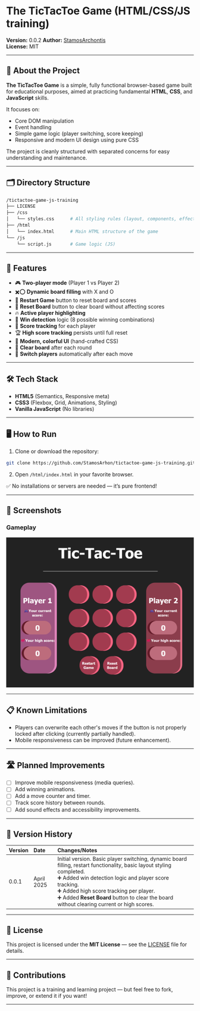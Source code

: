 # The TicTacToe Game (HTML/CSS/JS training)

**Version:** 0.0.2
**Author:** [StamosArchontis](https://github.com/StamosArhon)  
**License:** MIT

---

## 📖 About the Project

**The TicTacToe Game** is a simple, fully functional browser-based game built for educational purposes, aimed at practicing fundamental **HTML**, **CSS**, and **JavaScript** skills.

It focuses on:

- Core DOM manipulation
- Event handling
- Simple game logic (player switching, score keeping)
- Responsive and modern UI design using pure CSS

The project is cleanly structured with separated concerns for easy understanding and maintenance.

---

## 🗂️ Directory Structure

```bash
/tictactoe-game-js-training
├── LICENSE
├── /css
│   └── styles.css      # All styling rules (layout, components, effects)
├── /html
│   └── index.html      # Main HTML structure of the game
└── /js
    └── script.js       # Game logic (JS)
```

---

## 🚀 Features

- 🎮 **Two-player mode** (Player 1 vs Player 2)
- ✖️⭕ **Dynamic board filling** with X and O
- 🔄 **Restart Game** button to reset board and scores
- 🔁 **Reset Board** button to clear board without affecting scores
- 🔥 **Active player highlighting**
- 🧠 **Win detection** logic (8 possible winning combinations)
- 💯 **Score tracking** for each player
- 🏆 **High score tracking** persists until full reset
- 💎 **Modern, colorful UI** (hand-crafted CSS)
- 🧹 **Clear board** after each round
- 🎯 **Switch players** automatically after each move

---

## 🛠️ Tech Stack

- **HTML5** (Semantics, Responsive meta)
- **CSS3** (Flexbox, Grid, Animations, Styling)
- **Vanilla JavaScript** (No libraries)

---

## 🖥️ How to Run

1. Clone or download the repository:

```bash
git clone https://github.com/StamosArhon/tictactoe-game-js-training.git
```

2. Open `/html/index.html` in your favorite browser.

✅ No installations or servers are needed — it’s pure frontend!

---

## 🎨 Screenshots

### Gameplay

![Gameboard](assets/screenshots/tic-tac-toe-game-board-screenshot.png)

---

## 📋 Known Limitations

- Players can overwrite each other's moves if the button is not properly locked after clicking (currently partially handled).
- Mobile responsiveness can be improved (future enhancement).

---

## 🛣️ Planned Improvements

- [ ] Improve mobile responsiveness (media queries).
- [ ] Add winning animations.
- [ ] Add a move counter and timer.
- [ ] Track score history between rounds.
- [ ] Add sound effects and accessibility improvements.

---

## 📜 Version History

| Version | Date       | Changes/Notes                                                                                                                                                                                                                                                                                                                      |
| :------ | :--------- | :--------------------------------------------------------------------------------------------------------------------------------------------------------------------------------------------------------------------------------------------------------------------------------------------------------------------------------- |
| 0.0.1   | April 2025 | Initial version. Basic player switching, dynamic board filling, restart functionality, basic layout styling completed. <br> ➕ Added win detection logic and player score tracking. <br> ➕ Added high score tracking per player. <br> ➕ Added **Reset Board** button to clear the board without clearing current or high scores. |

---

## 📄 License

This project is licensed under the **MIT License** — see the [LICENSE](./LICENSE) file for details.

---

## 🤝 Contributions

This project is a training and learning project — but feel free to fork, improve, or extend it if you want!

---
